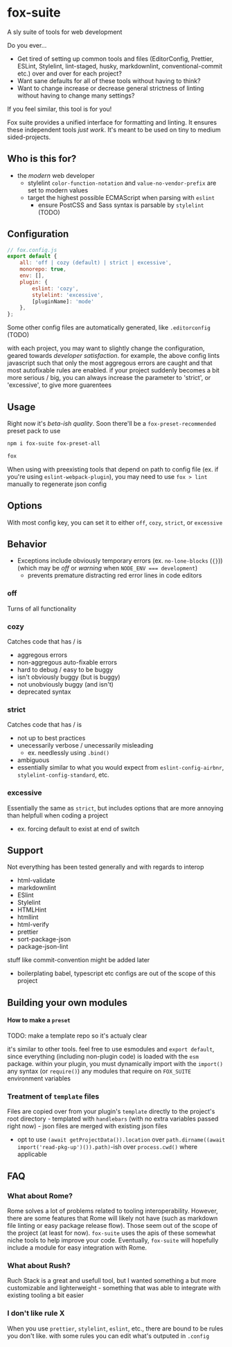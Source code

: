 # fox-suite

A sly suite of tools for web development

Do you ever...

-   Get tired of setting up common tools and files (EditorConfig, Prettier, ESLint, Stylelint, lint-staged, husky, markdownlint, conventional-commit etc.) over and over for each project?
-   Want sane defaults for all of these tools without having to think?
-   Want to change increase or decrease general strictness of linting without having to change many settings?

If you feel similar, this tool is for you!

Fox suite provides a unified interface for formatting and linting. It ensures these independent tools _just work_. It's meant to be used on tiny to medium sided-projects.

## Who is this for?

- the _modern_ web developer
  - stylelint `color-function-notation` and `value-no-vendor-prefix` are set to modern values
  - target the highest possible ECMAScript when parsing with `eslint`
	- ensure PostCSS and Sass syntax is parsable by `stylelint` (TODO)


## Configuration

```js
// fox.config.js
export default {
	all: 'off | cozy (default) | strict | excessive',
	monorepo: true,
	env: [],
	plugin: {
		eslint: 'cozy',
		stylelint: 'excessive',
		[pluginName]: 'mode'
	},
};
```

Some other config files are automatically generated, like `.editorconfig` (TODO)

with each project, you may want to slightly change the configuration, geared towards _developer satisfaction_. for example, the above config lints javascript such that only the most aggregous errors are caught and that most autofixable rules are enabled. if your project suddenly becomes a bit more serious / big, you can always increase the parameter to 'strict', or 'excessive', to give more guarentees

## Usage

Right now it's _beta-ish quality_. Soon there'll be a `fox-preset-recommended` preset pack to use

```sh
npm i fox-suite fox-preset-all

fox
```

When using with preexisting tools that depend on path to config file (ex. if you're using `eslint-webpack-plugin`), you may need to use `fox > lint` manually to regenerate json config

## Options

With most config key, you can set it to either `off`, `cozy`, `strict`, or `excessive`

## Behavior

-   Exceptions include obviously temporary errors (ex. `no-lone-blocks` (`{}`)) (which may be _off_ or _warning_ when `NODE_ENV === development`)
    -   prevents premature distracting red error lines in code editors

### off

Turns of all functionality

### cozy

Catches code that has / is

-   aggregous errors
-   non-aggregous auto-fixable errors
-   hard to debug / easy to be buggy
-   isn't obviously buggy (but is buggy)
-   not unobviously buggy (and isn't)
-   deprecated syntax

### strict

Catches code that has / is

-   not up to best practices
-   unecessarily verbose / unecessarily misleading
    -   ex. needlessly using `.bind()`
-   ambiguous
-   essentially similar to what you would expect from `eslint-config-airbnr`, `stylelint-config-standard`, etc.

### excessive

Essentially the same as `strict`, but includes options that are
more annoying than helpfull when coding a project

-   ex. forcing default to exist at end of switch


## Support

Not everything has been tested generally and with regards to interop

-   html-validate
-   markdownlint
-   ESlint
-   Stylelint
-   HTMLHint
-   htmllint
-   html-verify
-   prettier
-   sort-package-json
-   package-json-lint

stuff like commit-convention might be added later

-   boilerplating babel, typescript etc configs are out of the scope of this project

## Building your own modules



#### How to make a `preset`

TODO: make a template repo so it's actualy clear

it's similar to other tools. feel free to use esmodules and `export default`, since everything (including non-plugin code) is loaded with the `esm` package. within your plugin, you must dynamically import with the `import()` any  syntax (or `require()`) any modules that require on `FOX_SUITE` environment variables

### Treatment of `template` files

Files are copied over from your plugin's `template` directly to the project's root directory
	- templated with `handlebars` (with no extra variables passed right now)
	- json files are merged with existing json files

-   opt to use `(await getProjectData()).location` over `path.dirname((await import('read-pkg-up')()).path)`-ish over `process.cwd()` where applicable

## FAQ

### What about Rome?

Rome solves a lot of problems related to tooling interoperability. However, there are some features that Rome will likely not have (such as markdown file linting or easy package release flow). Those seem out of the scope of the project (at least for now). `fox-suite` uses the apis of these somewhat niche tools to help improve your code. Eventually, `fox-suite` will hopefully include a module for easy integration with Rome.

### What about Rush?

Ruch Stack is a great and usefull tool, but I wanted something a but more customizable and lighterweight - something that was able to integrate with existing tooling a bit easier

### I don't like rule X

When you use `prettier`, `stylelint`, `eslint`, etc., there are bound to be rules you don't like. with some rules you can edit what's outputed in `.config`
